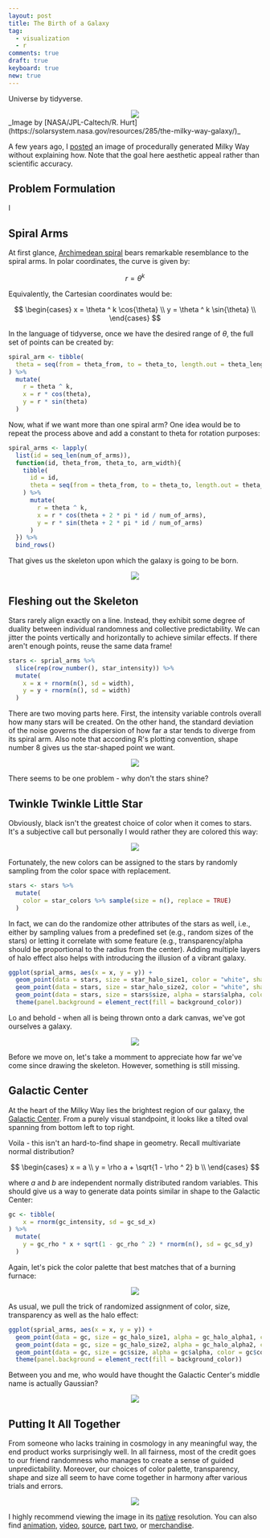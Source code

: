 ```yaml
---
layout: post
title: The Birth of a Galaxy
tag:
  - visualization
  - r
comments: true
draft: true
keyboard: true
new: true
---
```


Universe by tidyverse.

<div align="center">
  <img src="https://shawenyao.github.io/R/output/milky_way/plot_0_demo.jpg" />
</div>
_Image by [NASA/JPL-Caltech/R. Hurt](https://solarsystem.nasa.gov/resources/285/the-milky-way-galaxy/)_

A few years ago, I [posted](/Milky-Way/) an image of procedurally generated Milky Way without explaining how. Note that the goal here aesthetic appeal rather than scientific accuracy.

## Problem Formulation

I

## Spiral Arms

At first glance, [Archimedean spiral](https://en.wikipedia.org/wiki/Archimedean_spiral) bears remarkable resemblance to the spiral arms. In polar coordinates, the curve is given by:

$$
r = \theta ^ k
$$

Equivalently, the Cartesian coordinates would be:

$$
\begin{cases}
x = \theta ^ k \cos{\theta} \\ 
y = \theta ^ k \sin{\theta} \\
\end{cases}
$$

In the language of tidyverse, once we have the desired range of $\theta$, the full set of points can be created by:

```r
spiral_arm <- tibble(
  theta = seq(from = theta_from, to = theta_to, length.out = theta_length)
) %>% 
  mutate(
    r = theta ^ k,
    x = r * cos(theta),
    y = r * sin(theta)
  )
```

Now, what if we want more than one spiral arm? One idea would be to repeat the process above and add a constant to theta for rotation purposes:

```r
spiral_arms <- lapply(
  list(id = seq_len(num_of_arms)),
  function(id, theta_from, theta_to, arm_width){
    tibble(
      id = id,
      theta = seq(from = theta_from, to = theta_to, length.out = theta_length)
    ) %>% 
      mutate(
        r = theta ^ k,
        x = r * cos(theta + 2 * pi * id / num_of_arms),
        y = r * sin(theta + 2 * pi * id / num_of_arms)
      )
  }) %>% 
  bind_rows()
```

That gives us the skeleton upon which the galaxy is going to be born.

<div align="center">
  <img src="https://shawenyao.github.io/R/output/milky_way/plot_1_spiral_arms_skeleton.jpg" />
</div>

## Fleshing out the Skeleton

Stars rarely align exactly on a line. Instead, they exhibit some degree of duality between individual randomness and collective predictability. We can jitter the points vertically and horizontally to achieve similar effects. If there aren't enough points, reuse the same data frame!

```r
stars <- sprial_arms %>% 
  slice(rep(row_number(), star_intensity)) %>% 
  mutate(
    x = x + rnorm(n(), sd = width),
    y = y + rnorm(n(), sd = width)
  )
```

There are two moving parts here. First, the intensity variable controls overall how many stars will be created. On the other hand, the standard deviation of the noise governs the dispersion of how far a star tends to diverge from its spiral arm. Also note that according R's plotting convention, shape number 8 gives us the star-shaped point we want.

<div align="center">
  <img src="https://shawenyao.github.io/R/output/milky_way/plot_3.0_spiral_arms.jpg" />
</div>

There seems to be one problem - why don't the stars shine?

## Twinkle Twinkle Little Star

Obviously, black isn't the greatest choice of color when it comes to stars. It's a subjective call but personally I would rather they are colored this way:

<div align="center">
  <img src="https://shawenyao.github.io/R/output/milky_way/plot_2_star_unit.jpg" />
</div>

Fortunately, the new colors can be assigned to the stars by randomly sampling from the color space with replacement.

```r
stars <- stars %>%
  mutate(
    color = star_colors %>% sample(size = n(), replace = TRUE)
  )
```

In fact, we can do the randomize other attributes of the stars as well, i.e., either by sampling values from a predefined set (e.g., random sizes of the stars) or letting it correlate with some feature (e.g., transparency/alpha should be proportional to the radius from the center). Adding multiple layers of halo effect also helps with introducing the illusion of a vibrant galaxy.

```r
ggplot(sprial_arms, aes(x = x, y = y)) +
  geom_point(data = stars, size = star_halo_size1, color = "white", shape = 8) +
  geom_point(data = stars, size = star_halo_size2, color = "white", shape = 8) +
  geom_point(data = stars, size = stars$size, alpha = stars$alpha, color = stars$color, shape = 8) +
  theme(panel.background = element_rect(fill = background_color))
```

Lo and behold - when all is being thrown onto a dark canvas, we've got ourselves a galaxy.

<div align="center">
  <img src="https://shawenyao.github.io/R/output/milky_way/plot_3_spiral_arms.jpg" />
</div>

Before we move on, let's take a momment to appreciate how far we've come since drawing the skeleton. However, something is still missing.

## Galactic Center

At the heart of the Milky Way lies the brightest region of our galaxy, the [Galactic Center](https://en.wikipedia.org/wiki/Galactic_Center). From a purely visual standpoint, it looks like a tilted oval spanning from bottom left to top right.

Voila - this isn't an hard-to-find shape in geometry. Recall multivariate normal distribution?

$$
\begin{cases}
x = a \\ 
y = \rho a + \sqrt{1 - \rho ^ 2} b \\
\end{cases}
$$

where $a$ and $b$ are independent normally distributed random variables. This should give us a way to generate data points similar in shape to the Galactic Center:

```r
gc <- tibble(
    x = rnorm(gc_intensity, sd = gc_sd_x)
) %>% 
  mutate(
    y = gc_rho * x + sqrt(1 - gc_rho ^ 2) * rnorm(n(), sd = gc_sd_y)
  )
```

Again, let's pick the color palette that best matches that of a burning furnace:

<div align="center">
  <img src="https://shawenyao.github.io/R/output/milky_way/plot_4_galactic_center_unit.jpg" />
</div>

As usual, we pull the trick of randomized assignment of color, size, transparency as well as the halo effect:

```r
ggplot(sprial_arms, aes(x = x, y = y)) +
  geom_point(data = gc, size = gc_halo_size1, alpha = gc_halo_alpha1, color = "gold", shape = 8) +
  geom_point(data = gc, size = gc_halo_size2, alpha = gc_halo_alpha2, color = "gold", shape = 8) +
  geom_point(data = gc, size = gc$size, alpha = gc$alpha, color = gc$color, shape = 8) +
  theme(panel.background = element_rect(fill = background_color))
```

Between you and me, who would have thought the Galactic Center's middle name is actually Gaussian?

<div align="center">
  <img src="https://shawenyao.github.io/R/output/milky_way/plot_5_galactic_center.jpg" />
</div>

## Putting It All Together

From someone who lacks training in cosmology in any meaningful way, the end product works surprisingly well. In all fairness, most of the credit goes to our friend randomness who manages to create a sense of guided unpredictability. Moreover, our choices of color palette, transparency, shape and size all seem to have come together in harmony after various trials and errors.

<div align="center">
  <img src="https://shawenyao.github.io/R/output/milky_way/milky_way_large.jpg" />
</div>

I highly recommend viewing the image in its [native](https://shawenyao.github.io/R/output/milky_way/milky_way_large.jpg) resolution. You can also find [animation](https://shawenyao.github.io/R/output/milky_way/animation.html), [video](https://shawenyao.github.io/R/output/milky_way/video.html), [source](https://github.com/shawenyao/R/blob/master/main/milky_way/milky_way_plot_large.R), [part two](/Milky-Way-Meets-Harmonograph/), or [merchandise](https://displate.com/displate/712287?art=5be7f871363ea).

